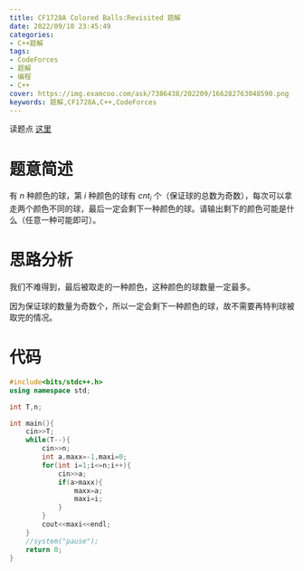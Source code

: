 ```yaml
---
title: CF1728A Colored Balls:Revisited 题解
date: 2022/09/10 23:45:49
categories:
- C++题解
tags:
- CodeForces
- 题解
- 编程
- C++
cover: https://img.examcoo.com/ask/7386438/202209/166282763048590.png
keywords: 题解,CF1728A,C++,CodeForces
---
```


读题点 [这里](https://www.luogu.com.cn/problem/CF1728A)

# 题意简述

有 $n$ 种颜色的球，第 $i$ 种颜色的球有 $cnt_{i}$ 个（保证球的总数为奇数），每次可以拿走两个颜色不同的球，最后一定会剩下一种颜色的球。请输出剩下的颜色可能是什么（任意一种可能即可）。

# 思路分析

我们不难得到，最后被取走的一种颜色，这种颜色的球数量一定最多。

因为保证球的数量为奇数个，所以一定会剩下一种颜色的球，故不需要再特判球被取完的情况。

# 代码

```C++
#include<bits/stdc++.h>
using namespace std;

int T,n;

int main(){
    cin>>T;
	while(T--){
		cin>>n;
		int a,maxx=-1,maxi=0;
		for(int i=1;i<=n;i++){
			cin>>a;
			if(a>maxx){
				maxx=a;
				maxi=i;
			}
		}
		cout<<maxi<<endl;
	}
    //system("pause");
    return 0;
}
```
